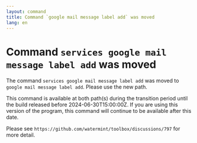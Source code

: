 ```yaml
---
layout: command
title: Command `google mail message label add` was moved
lang: en
---
```


# Command `services google mail message label add` was moved

The command `services google mail message label add` was moved to `google mail message label add`. Please use the new path.

This command is available at both path(s) during the transition period until the build released before 2024-06-30T15:00:00Z. If you are using this version of the program, this command will continue to be available after this date.

Please see `https://github.com/watermint/toolbox/discussions/797` for more detail.


